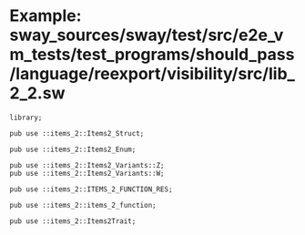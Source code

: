 # Example: sway_sources/sway/test/src/e2e_vm_tests/test_programs/should_pass/language/reexport/visibility/src/lib_2_2.sw

```sway
library;

pub use ::items_2::Items2_Struct;

pub use ::items_2::Items2_Enum;

pub use ::items_2::Items2_Variants::Z;
pub use ::items_2::Items2_Variants::W;

pub use ::items_2::ITEMS_2_FUNCTION_RES;

pub use ::items_2::items_2_function;

pub use ::items_2::Items2Trait;

```
